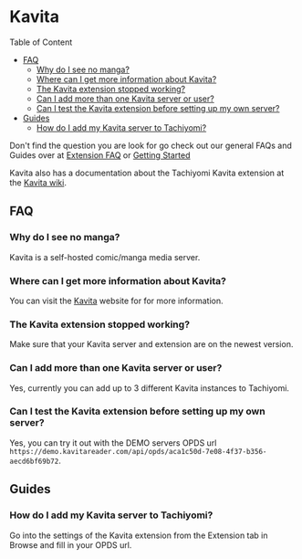 # Kavita

Table of Content
- [FAQ](#FAQ)
  - [Why do I see no manga?](#why-do-i-see-no-manga)
  - [Where can I get more information about Kavita?](#where-can-i-get-more-information-about-kavita)
  - [The Kavita extension stopped working?](#the-kavita-extension-stopped-working)
  - [Can I add more than one Kavita server or user?](#can-i-add-more-than-one-kavita-server-or-user)
  - [Can I test the Kavita extension before setting up my own server?](#can-i-test-the-kavita-extension-before-setting-up-my-own-server)
- [Guides](#Guides)
  - [How do I add my Kavita server to Tachiyomi?](#how-do-i-add-my-kavita-server-to-tachiyomi)

Don't find the question you are look for go check out our general FAQs and Guides over at [Extension FAQ](https://tachiyomi.org/help/faq/#extensions) or [Getting Started](https://tachiyomi.org/help/guides/getting-started/#installation)

Kavita also has a documentation about the Tachiyomi Kavita extension at the [Kavita wiki](https://wiki.kavitareader.com/en/guides/plugins-and-3rd-party-scripts/tachiyomi).

## FAQ

### Why do I see no manga?
Kavita is a self-hosted comic/manga media server.

### Where can I get more information about Kavita?
You can visit the [Kavita](https://www.kavitareader.com/) website for for more information.

### The Kavita extension stopped working?
Make sure that your Kavita server and extension are on the newest version.

### Can I add more than one Kavita server or user?
Yes, currently you can add up to 3 different Kavita instances to Tachiyomi.

### Can I test the Kavita extension before setting up my own server?
Yes, you can try it out with the DEMO servers OPDS url `https://demo.kavitareader.com/api/opds/aca1c50d-7e08-4f37-b356-aecd6bf69b72`.

## Guides

### How do I add my Kavita server to Tachiyomi?
Go into the settings of the Kavita extension from the Extension tab in Browse and fill in your OPDS url.
